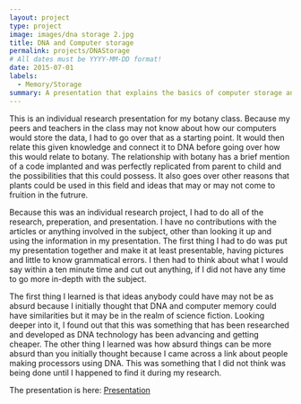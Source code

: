 ```yaml
---
layout: project
type: project
image: images/dna storage 2.jpg
title: DNA and Computer storage
permalink: projects/DNAStorage
# All dates must be YYYY-MM-DD format!
date: 2015-07-01
labels:
  - Memory/Storage
summary: A presentation that explains the basics of computer storage and how DNA can be used for that storage.
---
```


This is an individual research presentation for my botany class. Because my peers and teachers in the class may not know about how our computers would store the data, I had to go over that as a starting point. It would then relate this given knowledge and connect it to DNA before going over how this would relate to botany. The relationship with botany has a brief mention of a code implanted and was perfectly replicated from parent to child and the possibilities that this could possess. It also goes over other reasons that plants could be used in this field and ideas that may or may not come to fruition in the futrure.

Because this was an individual research project, I had to do all of the research, preperation, and presentation. I have no contributions with the articles or anything involved in the subject, other than looking it up and using the information in my presentation. The first thing I had to do was put my presentation together and make it at least presentable, having pictures and little to know grammatical errors. I then had to think about what I would say within a ten minute time and cut out anything, if I did not have any time to go more in-depth with the subject. 

The first thing I learned is that ideas anybody could have may not be as absurd because I initially thought that DNA and computer memory could have similarities but it may be in the realm of science fiction. Looking deeper into it, I found out that this was something that has been researched and developed as DNA technology has been advancing and getting cheaper. The other thing I learned was how absurd things can be more absurd than you initially thought because I came across a link about people making processors using DNA. This was something that I did not think was being done until I happened to find it during my research. 

The presentation is here: <a href="https://github.com/Edward-Yi/Edward-Yi.github.io/blob/master/projects/DNA%20and%20Computer%20Storage.pptx"></i>Presentation</a>
